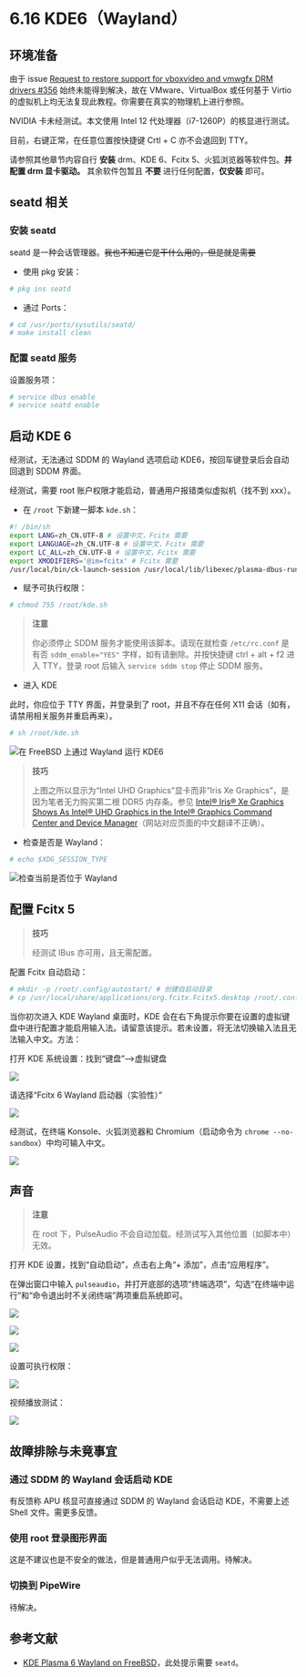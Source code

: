 # 6.16 KDE6（Wayland）

## 环境准备

由于 issue [Request to restore support for vboxvideo and vmwgfx DRM drivers #356](https://github.com/freebsd/drm-kmod/issues/356) 始终未能得到解决，故在 VMware、VirtualBox 或任何基于 Virtio 的虚拟机上均无法复现此教程。你需要在真实的物理机上进行参照。

NVIDIA 卡未经测试。本文使用 Intel 12 代处理器（i7-1260P）的核显进行测试。

目前，右键正常，在任意位置按快捷键 Crtl + C 亦不会退回到 TTY。

请参照其他章节内容自行 **安装** drm、KDE 6、Fcitx 5、火狐浏览器等软件包。**并配置 drm 显卡驱动。** 其余软件包暂且 **不要** 进行任何配置，**仅安装** 即可。

## seatd 相关

### 安装 seatd

seatd 是一种会话管理器。~~我也不知道它是干什么用的，但是就是需要~~

- 使用 pkg 安装：
  
```sh
# pkg ins seatd
```

- 通过 Ports：

```sh
# cd /usr/ports/sysutils/seatd/ 
# make install clean
```

### 配置 seatd 服务

设置服务项：

```sh
# service dbus enable
# service seatd enable
```

## 启动 KDE 6

经测试，无法通过 SDDM 的 Wayland 选项启动 KDE6，按回车键登录后会自动回退到 SDDM 界面。

经测试，需要 root 账户权限才能启动，普通用户报错类似虚拟机（找不到 xxx）。

- 在 `/root` 下新建一脚本 `kde.sh`：

```sh
#! /bin/sh
export LANG=zh_CN.UTF-8 # 设置中文，Fcitx 需要
export LANGUAGE=zh_CN.UTF-8 # 设置中文，Fcitx 需要
export LC_ALL=zh_CN.UTF-8 # 设置中文，Fcitx 需要
export XMODIFIERS='@im=fcitx' # Fcitx 需要
/usr/local/bin/ck-launch-session /usr/local/lib/libexec/plasma-dbus-run-session-if-needed /usr/local/bin/startplasma-wayland # 启动桌面的命令
```

- 赋予可执行权限：

```sh
# chmod 755 /root/kde.sh
```

>**注意**
>
>你必须停止 SDDM 服务才能使用该脚本。请现在就检查 `/etc/rc.conf` 是有否 `sddm_enable="YES"` 字样，如有请删除。并按快捷键 ctrl + alt + f2 进入 TTY，登录 root 后输入 `service sddm stop` 停止 SDDM 服务。

- 进入 KDE

此时，你应位于 TTY 界面，并登录到了 root，并且不存在任何 X11 会话（如有，请禁用相关服务并重启再来）。

```sh
# sh /root/kde.sh
```

![在 FreeBSD 上通过 Wayland 运行 KDE6](../.gitbook/assets/kde-Wayland1.png)

>**技巧**
>
>上图之所以显示为“Intel UHD Graphics”显卡而非“Iris Xe Graphics”，是因为笔者无力购买第二根 DDR5 内存条。参见 [Intel® Iris® Xe Graphics Shows As Intel® UHD Graphics in the Intel® Graphics Command Center and Device Manager](https://www.intel.com/content/www/us/en/support/articles/000059744/graphics.html)（网站对应页面的中文翻译不正确）。

- 检查是否是 Wayland：

```sh
# echo $XDG_SESSION_TYPE
```

![检查当前是否位于 Wayland](../.gitbook/assets/kde-Wayland2.png)

## 配置 Fcitx 5

>**技巧**
>
>经测试 IBus 亦可用，且无需配置。

配置 Fcitx 自动启动：

```sh
# mkdir -p /root/.config/autostart/ # 创建自启动目录
# cp /usr/local/share/applications/org.fcitx.Fcitx5.desktop /root/.config/autostart/ # 自动启动 fcitx
```

当你初次进入 KDE Wayland 桌面时，KDE 会在右下角提示你要在设置的虚拟键盘中进行配置才能启用输入法。请留意该提示。若未设置，将无法切换输入法且无法输入中文。方法：

打开 KDE 系统设置：找到“键盘”——>虚拟键盘

![](../.gitbook/assets/kde-Wayland3-1.png)

请选择“Fcitx 6 Wayland 启动器（实验性）”

![](../.gitbook/assets/kde-Wayland5.png)

经测试，在终端 Konsole、火狐浏览器和 Chromium（启动命令为 `chrome --no-sandbox`）中均可输入中文。

![](../.gitbook/assets/kde-Wayland4.png)

## 声音

>**注意**
>
>在 root 下，PulseAudio 不会自动加载。经测试写入其他位置（如脚本中）无效。

打开 KDE 设置，找到“自动启动”，点击右上角“+ 添加”，点击“应用程序”。

在弹出窗口中输入 `pulseaudio`，并打开底部的选项“终端选项”，勾选“在终端中运行”和“命令退出时不关闭终端”两项重启系统即可。

![](../.gitbook/assets/kde-Wayland7.png)

![](../.gitbook/assets/kde-Wayland8.png)

![](../.gitbook/assets/kde-Wayland6.png)

设置可执行权限：

![](../.gitbook/assets/kde-Wayland7-1.png)

视频播放测试：

![](../.gitbook/assets/kde-Wayland9.png)

## 故障排除与未竟事宜

### 通过 SDDM 的 Wayland 会话启动 KDE

有反馈称 APU 核显可直接通过 SDDM 的 Wayland 会话启动 KDE，不需要上述 Shell 文件。需更多反馈。

### 使用 root 登录图形界面

这是不建议也是不安全的做法，但是普通用户似乎无法调用。待解决。

### 切换到 PipeWire

待解决。

## 参考文献

- [KDE Plasma 6 Wayland on FreeBSD](https://euroquis.nl/kde/2025/09/07/wayland.html)，此处提示需要 `seatd`。
